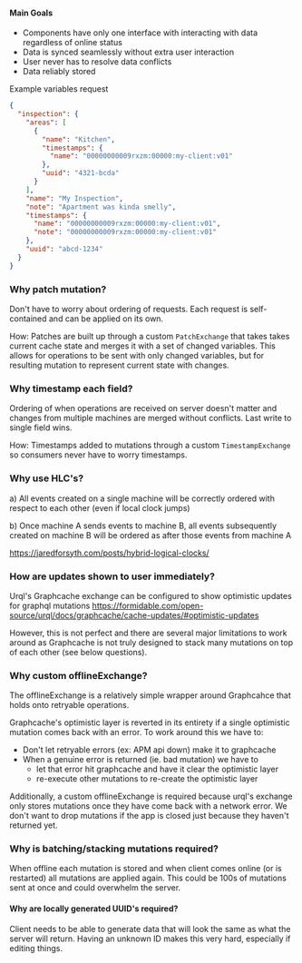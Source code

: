 #### Main Goals

- Components have only one interface with interacting with data regardless of online status
- Data is synced seamlessly without extra user interaction
- User never has to resolve data conflicts
- Data reliably stored


Example variables request
```json
{
  "inspection": {
    "areas": [
      {
        "name": "Kitchen",
        "timestamps": {
          "name": "00000000009rxzm:00000:my-client:v01"
        },
        "uuid": "4321-bcda"
      }
    ],
    "name": "My Inspection",
    "note": "Apartment was kinda smelly",
    "timestamps": {
      "name": "00000000009rxzm:00000:my-client:v01",
      "note": "00000000009rxzm:00000:my-client:v01"
    },
    "uuid": "abcd-1234"
  }
}
```
### Why patch mutation?
Don't have to worry about ordering of requests. Each request is self-contained and can be applied on its own.

How: Patches are built up through a custom `PatchExchange` that takes takes current cache state and merges it with a set of changed variables.
This allows for operations to be sent with only changed variables, but for resulting mutation to represent current state with changes.

### Why timestamp each field?
Ordering of when operations are received on server doesn't matter and changes from multiple machines are merged without conflicts. Last write to single field wins.

How: Timestamps added to mutations through a custom `TimestampExchange` so consumers never have to worry timestamps.

### Why use HLC's?
a) All events created on a single machine will be correctly ordered with respect to each other (even if local clock jumps)

b) Once machine A sends events to machine B, all events subsequently created on machine B will be ordered as after those events from machine A

https://jaredforsyth.com/posts/hybrid-logical-clocks/

### How are updates shown to user immediately?
Urql's Graphcache exchange can be configured to show optimistic updates for graphql mutations https://formidable.com/open-source/urql/docs/graphcache/cache-updates/#optimistic-updates

However, this is not perfect and there are several major limitations to work around as Graphcache is not truly designed to stack many mutations on top of each other (see below questions).

### Why custom offlineExchange?
The offlineExchange is a relatively simple wrapper around Graphcahce that holds onto retryable operations.

Graphcache's optimistic layer is reverted in its entirety if a single optimistic mutation comes back with an error.
To work around this we have to: 
* Don't let retryable errors (ex: APM api down) make it to graphcache 
* When a genuine error is returned (ie. bad mutation) we have to
  * let that error hit graphcache and have it clear the optimistic layer
  * re-execute other mutations to re-create the optimistic layer

Additionally, a custom offlineExchange is required because urql's exchange only stores mutations once they have come back with a network error. We don't want to drop mutations if the app is closed just because they haven't returned yet.

### Why is batching/stacking mutations required?
When offline each mutation is stored and when client comes online (or is restarted) all mutations are applied again. 
This could be 100s of mutations sent at once and could overwhelm the server.

#### Why are locally generated UUID's required?
Client needs to be able to generate data that will look the same as what the server will return. Having an unknown ID 
makes this very hard, especially if editing things.
